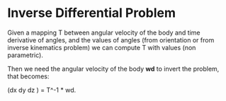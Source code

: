 # Inverse Differential Problem

Given a mapping T between angular velocity of the body and time derivative of angles, and the values of angles (from orientation or from inverse kinematics problem) we can compute T with values (non parametric).

Then we need the angular velocity of the body **wd** to invert the problem, that becomes:

(dx dy dz ) = T^-1 * wd.
